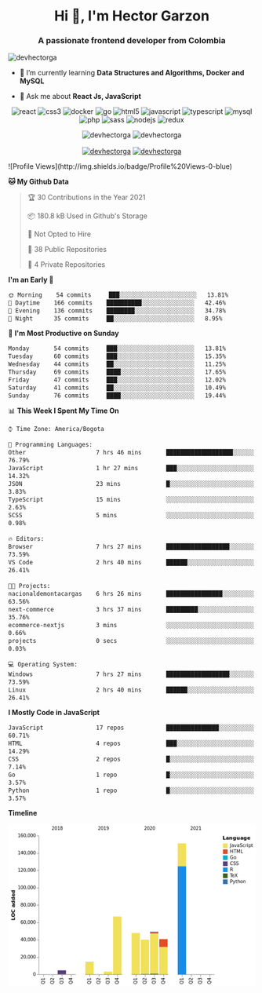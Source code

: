 <h1 align="center">Hi 👋, I'm Hector Garzon</h1>
<h3 align="center">A passionate frontend developer from Colombia</h3>

<p align="left"> <img src="https://komarev.com/ghpvc/?username=devhectorga" alt="devhectorga" /> </p>

- 🌱 I’m currently learning **Data Structures and Algorithms, Docker and MySQL**

- 💬 Ask me about **React Js, JavaScript**

<p align="center"><img src="https://devicons.github.io/devicon/devicon.git/icons/react/react-original-wordmark.svg" alt="react" width="20" height="20"/> <img src="https://devicons.github.io/devicon/devicon.git/icons/css3/css3-original-wordmark.svg" alt="css3" width="20" height="20"/> <img src="https://devicons.github.io/devicon/devicon.git/icons/docker/docker-original-wordmark.svg" alt="docker" width="20" height="20"/> <img src="https://devicons.github.io/devicon/devicon.git/icons/go/go-original.svg" alt="go" width="20" height="20"/> <img src="https://devicons.github.io/devicon/devicon.git/icons/html5/html5-original-wordmark.svg" alt="html5" width="20" height="20"/> <img src="https://devicons.github.io/devicon/devicon.git/icons/javascript/javascript-original.svg" alt="javascript" width="20" height="20"/> <img src="https://devicons.github.io/devicon/devicon.git/icons/typescript/typescript-original.svg" alt="typescript" width="20" height="20"/> <img src="https://devicons.github.io/devicon/devicon.git/icons/mysql/mysql-original-wordmark.svg" alt="mysql" width="20" height="20"/> <img src="https://devicons.github.io/devicon/devicon.git/icons/php/php-original.svg" alt="php" width="20" height="20"/> <img src="https://devicons.github.io/devicon/devicon.git/icons/sass/sass-original.svg" alt="sass" width="20" height="20"/> <img src="https://devicons.github.io/devicon/devicon.git/icons/nodejs/nodejs-original-wordmark.svg" alt="nodejs" width="20" height="20"/> <img src="https://devicons.github.io/devicon/devicon.git/icons/redux/redux-original.svg" alt="redux" width="20" height="20"/></p><p align="center"> <img src="https://github-readme-stats.vercel.app/api?username=devhectorga&count_private=true&show_icons=true" alt="devhectorga" /> <img src="https://github-readme-stats.vercel.app/api/top-langs/?username=devhectorga&layout=compact" alt="devhectorga" /></p>

<p align="center">
<a href="https://twitter.com/devhectorga" target="blank"><img align="center" src="https://cdn.jsdelivr.net/npm/simple-icons@3.0.1/icons/twitter.svg" alt="devhectorga" height="20" width="20" /></a>
<a href="https://linkedin.com/in/devhectorga" target="blank"><img align="center" src="https://cdn.jsdelivr.net/npm/simple-icons@3.0.1/icons/linkedin.svg" alt="devhectorga" height="20" width="20" /></a>
</p>
<!--START_SECTION:waka-->
![Profile Views](http://img.shields.io/badge/Profile%20Views-0-blue)

**🐱 My Github Data** 

> 🏆 30 Contributions in the Year 2021
 > 
> 📦 180.8 kB Used in Github's Storage 
 > 
> 🚫 Not Opted to Hire
 > 
> 📜 38 Public Repositories 
 > 
> 🔑 4 Private Repositories  
 > 
**I'm an Early 🐤** 

```text
🌞 Morning    54 commits     ███░░░░░░░░░░░░░░░░░░░░░░   13.81% 
🌆 Daytime    166 commits    ██████████░░░░░░░░░░░░░░░   42.46% 
🌃 Evening    136 commits    ████████░░░░░░░░░░░░░░░░░   34.78% 
🌙 Night      35 commits     ██░░░░░░░░░░░░░░░░░░░░░░░   8.95%

```
📅 **I'm Most Productive on Sunday** 

```text
Monday       54 commits     ███░░░░░░░░░░░░░░░░░░░░░░   13.81% 
Tuesday      60 commits     ███░░░░░░░░░░░░░░░░░░░░░░   15.35% 
Wednesday    44 commits     ██░░░░░░░░░░░░░░░░░░░░░░░   11.25% 
Thursday     69 commits     ████░░░░░░░░░░░░░░░░░░░░░   17.65% 
Friday       47 commits     ███░░░░░░░░░░░░░░░░░░░░░░   12.02% 
Saturday     41 commits     ██░░░░░░░░░░░░░░░░░░░░░░░   10.49% 
Sunday       76 commits     ████░░░░░░░░░░░░░░░░░░░░░   19.44%

```


📊 **This Week I Spent My Time On** 

```text
⌚︎ Time Zone: America/Bogota

💬 Programming Languages: 
Other                    7 hrs 46 mins       ███████████████████░░░░░░   76.79% 
JavaScript               1 hr 27 mins        ███░░░░░░░░░░░░░░░░░░░░░░   14.32% 
JSON                     23 mins             █░░░░░░░░░░░░░░░░░░░░░░░░   3.83% 
TypeScript               15 mins             ░░░░░░░░░░░░░░░░░░░░░░░░░   2.63% 
SCSS                     5 mins              ░░░░░░░░░░░░░░░░░░░░░░░░░   0.98%

🔥 Editors: 
Browser                  7 hrs 27 mins       ██████████████████░░░░░░░   73.59% 
VS Code                  2 hrs 40 mins       ██████░░░░░░░░░░░░░░░░░░░   26.41%

🐱‍💻 Projects: 
nacionaldemontacargas    6 hrs 26 mins       ████████████████░░░░░░░░░   63.56% 
next-commerce            3 hrs 37 mins       █████████░░░░░░░░░░░░░░░░   35.76% 
ecommerce-nextjs         3 mins              ░░░░░░░░░░░░░░░░░░░░░░░░░   0.66% 
projects                 0 secs              ░░░░░░░░░░░░░░░░░░░░░░░░░   0.03%

💻 Operating System: 
Windows                  7 hrs 27 mins       ██████████████████░░░░░░░   73.59% 
Linux                    2 hrs 40 mins       ██████░░░░░░░░░░░░░░░░░░░   26.41%

```

**I Mostly Code in JavaScript** 

```text
JavaScript               17 repos            ███████████████░░░░░░░░░░   60.71% 
HTML                     4 repos             ███░░░░░░░░░░░░░░░░░░░░░░   14.29% 
CSS                      2 repos             █░░░░░░░░░░░░░░░░░░░░░░░░   7.14% 
Go                       1 repo              █░░░░░░░░░░░░░░░░░░░░░░░░   3.57% 
Python                   1 repo              █░░░░░░░░░░░░░░░░░░░░░░░░   3.57%

```


**Timeline**

![Chart not found](https://raw.githubusercontent.com/devHectorGa/devHectorGa/master/charts/bar_graph.png) 


<!--END_SECTION:waka-->

